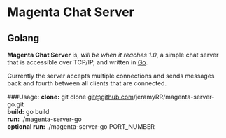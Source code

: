 # Magenta Chat Server
## Golang

**Magenta Chat Server** is, *will be when it reaches 1.0*, a simple chat server that is accessible over TCP/IP, and written in [Go](http://www.golang.org).

Currently the server accepts multiple connections and sends messages back and fourth between all clients that are connected.

###Usage:
**clone:** git clone git@github.com/jeramyRR/magenta-server-go.git<br>
**build:** go build<br>
**run:** ./magenta-server-go<br>
**optional run:** ./magenta-server-go PORT_NUMBER
